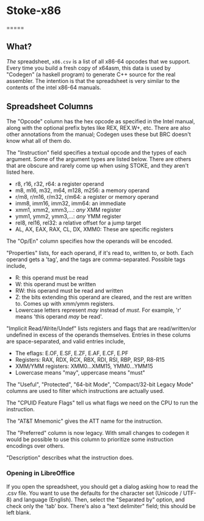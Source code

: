 # Stoke-x86
=====

## What?

*The* spreadsheet, `x86.csv` is a list of all x86-64 opcodes that we support.
Every time you build a fresh copy of x64asm, this data is used by "Codegen" (a
haskell program) to generate C++ source for the real assembler.  The
intention is that the spreadsheet is very similar to the contents of the intel
x86-64 manuals.

## Spreadsheet Columns

The "Opcode" column has the hex opcode as specified in the Intel manual, along
with the optional prefix bytes like REX, REX.W+, etc.  There are also other
annotations from the manual; Codegen uses these but BRC doesn't know what all
of them do.

The "Instruction" field specifies a textual opcode and the types of each
argument.  Some of the argument types are listed below.  There are others that
are obscure and rarely come up when using STOKE, and they aren't listed here.
 * r8, r16, r32, r64: a register operand
 * m8, m16, m32, m64, m128, m256: a memory operand
 * r/m8, r/m16, r/m32, r/m64: a register or memory operand
 * imm8, imm16, imm32, imm64: an immediate
 * xmm1, xmm2, xmm3,...: *any* XMM register
 * ymm1, ymm2, ymm3,...: *any* YMM register
 * rel8, rel16, rel32: a relative offset for a jump target
 * AL, AX, EAX, RAX, CL, DX, XMM0: These are specific registers

The "Op/En" column specifies how the operands will be encoded.

"Properties" lists, for each operand, if it's read to, written to, or both.  Each operand gets a 'tag', and the tags are comma-separated.  Possible tags include,
 * R: this operand must be read
 * W: this operand must be written
 * RW: this operand must be read and written
 * Z: the bits extending this operand are cleared, and the rest are written to.  Comes up with xmm/ymm registers.
 * Lowercase letters represent *may* instead of *must*.  For example, 'r' means 'this operand *may* be read'.


"Implicit Read/Write/Undef" lists registers and flags that are read/written/or
undefined in excess of the operands themselves.  Entries in these colums are space-separated, and valid entries include,
 * The eflags: E.OF, E.SF, E.ZF, E.AF, E.CF, E.PF
 * Registers: RAX, RDX, RCX, RBX, RDI, RSI, RBP, RSP, R8-R15
 * XMM/YMM registers: XMM0...XMM15, YMM0...YMM15
 * Lowercase means "may", uppercase means "must"

The "Useful", "Protected", "64-bit Mode", "Compact/32-bit Legacy Mode" columns are used to filter which instructions are actually used.

The "CPUID Feature Flags" tell us what flags we need on the CPU to run the instruction.

The "AT&T Mnemonic" gives the ATT name for the instruction.

The "Preferred" column is now legacy.  With small changes to codegen it would be possible to use this column to prioritize some instruction encodings over others.

"Description" describes what the instruction does.

### Opening in LibreOffice

If you open the spreadsheet, you should get a dialog asking how to read the
.csv file.  You want to use the defaults for the character set (Unicode /
    UTF-8) and language (English).  Then, select the "Separated by" option, and
check only the 'tab' box.  There's also a "text delimiter" field; this should
be left blank.